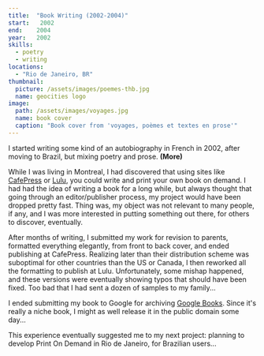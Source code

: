 ```yaml
---
title:  "Book Writing (2002-2004)"
start:   2002
end:    2004
year:   2002
skills:
  - poetry
  - writing
locations:
  - "Rio de Janeiro, BR"
thumbnail:
  picture: /assets/images/poemes-thb.jpg
  name: geocities logo
image:
  path: /assets/images/voyages.jpg
  name: book cover
  caption: "Book cover from 'voyages, poèmes et textes en prose'"
---
```

I started writing some kind of an autobiography in French in 2002, after moving to Brazil, but mixing poetry and prose. <b>(More)</b>

While I was living in Montreal, I had discovered that using sites like [CafePress](https://cafepress.com) or
[Lulu](https://lulu.com), you could write and print your own book on demand. I had had the idea of writing a book for
a long while, but always thought that going through an editor/publisher process, my project would have been dropped
pretty fast. Thing was, my object was not relevant to many people, if any, and I was more interested in putting something
out there, for others to discover, eventually.

After months of writing, I submitted my work for revision to parents, formatted everything elegantly, from front to back cover,
and ended publishing at CafePress. Realizing later than their distribution scheme was suboptimal for other countries
than the US or Canada, I then reworked all the formatting to publish at Lulu. Unfortunately, some mishap happened, and
these versions were eventually showing typos that should have been fixed. Too bad that I had sent a dozen of samples to
my family...

I ended submitting my book to Google for archiving [Google Books](https://www.google.ca/books/edition/Voyages_Poèmes_et_textes_en_Prose/OaoXtAEACAAJ?hl=en).
Since it's really a niche book, I might as well release it in the public domain some day...

This experience eventually suggested me to my next project: planning to develop Print On Demand in Rio de Janeiro, for
Brazilian users...



